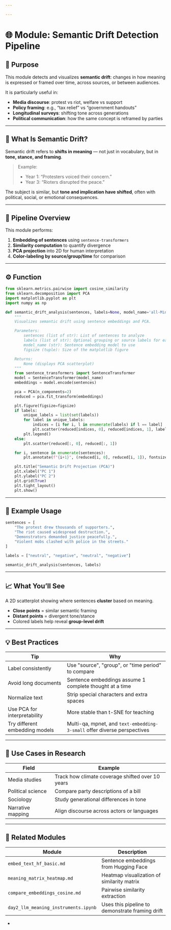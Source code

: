 ```yaml
---

---
```


# 🌐 Module: Semantic Drift Detection Pipeline

## 📌 Purpose

This module detects and visualizes **semantic drift**: changes in how meaning is expressed or framed over time, across sources, or between audiences.

It is particularly useful in:
- **Media discourse**: protest vs riot, welfare vs support  
- **Policy framing**: e.g., “tax relief” vs “government handouts”  
- **Longitudinal surveys**: shifting tone across generations  
- **Political communication**: how the same concept is reframed by parties

---

## 🧠 What Is Semantic Drift?

Semantic drift refers to **shifts in meaning** — not just in vocabulary, but in **tone, stance, and framing**.

> Example:
> - Year 1: “Protesters voiced their concern.”
> - Year 3: “Rioters disrupted the peace.”

The subject is similar, but **tone and implication have shifted**, often with political, social, or emotional consequences.

---

## 🎯 Pipeline Overview

This module performs:

1. **Embedding of sentences** using `sentence-transformers`
2. **Similarity computation** to quantify divergence
3. **PCA projection** into 2D for human interpretation
4. **Color-labeling by source/group/time** for comparison

---

## ⚙️ Function

```python
from sklearn.metrics.pairwise import cosine_similarity
from sklearn.decomposition import PCA
import matplotlib.pyplot as plt
import numpy as np

def semantic_drift_analysis(sentences, labels=None, model_name='all-MiniLM-L6-v2', figsize=(7, 6)):
    """
    Visualizes semantic drift using sentence embeddings and PCA.

    Parameters:
        sentences (list of str): List of sentences to analyze
        labels (list of str): Optional grouping or source labels for each sentence
        model_name (str): Sentence embedding model to use
        figsize (tuple): Size of the matplotlib figure

    Returns:
        None (displays PCA scatterplot)
    """
    from sentence_transformers import SentenceTransformer
    model = SentenceTransformer(model_name)
    embeddings = model.encode(sentences)

    pca = PCA(n_components=2)
    reduced = pca.fit_transform(embeddings)

    plt.figure(figsize=figsize)
    if labels:
        unique_labels = list(set(labels))
        for label in unique_labels:
            indices = [i for i, l in enumerate(labels) if l == label]
            plt.scatter(reduced[indices, 0], reduced[indices, 1], label=label)
        plt.legend()
    else:
        plt.scatter(reduced[:, 0], reduced[:, 1])

    for i, sentence in enumerate(sentences):
        plt.annotate(f"{i+1}", (reduced[i, 0], reduced[i, 1]), fontsize=9)

    plt.title("Semantic Drift Projection (PCA)")
    plt.xlabel("PC 1")
    plt.ylabel("PC 2")
    plt.grid(True)
    plt.tight_layout()
    plt.show()
```

---

## 🧪 Example Usage

```python
sentences = [
    "The protest drew thousands of supporters.",
    "The riot caused widespread destruction.",
    "Demonstrators demanded justice peacefully.",
    "Violent mobs clashed with police in the streets."
]

labels = ["neutral", "negative", "neutral", "negative"]

semantic_drift_analysis(sentences, labels)
```

---

## 📈 What You’ll See

A 2D scatterplot showing where sentences **cluster** based on meaning.

- **Close points** = similar semantic framing
- **Distant points** = divergent tone/stance
- Colored labels help reveal **group-level drift**

---

## 💡 Best Practices

| Tip | Why |
|-----|-----|
| Label consistently | Use "source", "group", or "time period" to compare |
| Avoid long documents | Sentence embeddings assume 1 complete thought at a time |
| Normalize text | Strip special characters and extra spaces |
| Use PCA for interpretability | More stable than t-SNE for teaching |
| Try different embedding models | Multi-qa, mpnet, and `text-embedding-3-small` offer diverse perspectives |

---

## 🔁 Use Cases in Research

| Field | Example |
|-------|---------|
| Media studies | Track how climate coverage shifted over 10 years |
| Political science | Compare party descriptions of a bill |
| Sociology | Study generational differences in tone |
| Narrative mapping | Align discourse across actors or languages |

---

## 🧱 Related Modules

| Module                             | Description                                      |
|------------------------------------|--------------------------------------------------|
| `embed_text_hf_basic.md`           | Sentence embeddings from Hugging Face            |
| `meaning_matrix_heatmap.md`        | Heatmap visualization of similarity matrix       |
| `compare_embeddings_cosine.md`     | Pairwise similarity extraction                   |
| `day2_llm_meaning_instruments.ipynb` | Uses this pipeline to demonstrate framing drift |

-